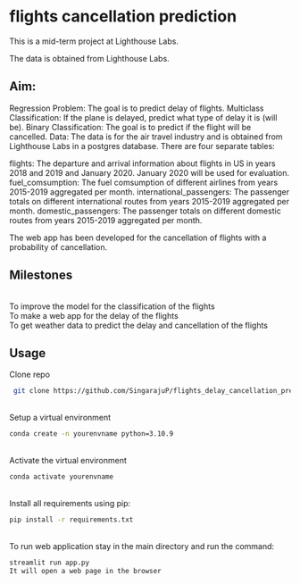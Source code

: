 # flights cancellation prediction
This is a mid-term project at Lighthouse Labs.

The data is obtained from Lighthouse Labs.

## Aim:

Regression Problem: The goal is to predict delay of flights.
Multiclass Classification: If the plane is delayed, predict what type of delay it is (will be).
Binary Classification: The goal is to predict if the flight will be cancelled.
Data: The data is for the air travel industry and is obtained from Lighthouse Labs in a postgres database. There are four separate tables:

flights: The departure and arrival information about flights in US in years 2018 and 2019 and January 2020. January 2020 will be used for evaluation.
fuel_comsumption: The fuel comsumption of different airlines from years 2015-2019 aggregated per month.
international_passengers: The passenger totals on different international routes from years 2015-2019 aggregated per month.
domestic_passengers: The passenger totals on different domestic routes from years 2015-2019 aggregated per month.

The web app has been developed for the cancellation of flights with a probability of cancellation. 

## Milestones
<br>To improve the model for the classification of the flights
<br>To make a web app for the delay of the flights
<br>To get weather data to predict the delay and cancellation of the flights
## Usage
Clone repo 
```bash
 git clone https://github.com/SingarajuP/flights_delay_cancellation_prediction.git
```
<br />Setup a virtual environment
```bash
conda create -n yourenvname python=3.10.9
```
<br />Activate the virtual environment

```bash
conda activate yourenvname
```
<br />Install all requirements using pip:
```bash
pip install -r requirements.txt
```
<br />To run web application stay in the main directory and run the command:
```bash
streamlit run app.py
It will open a web page in the browser 

```
